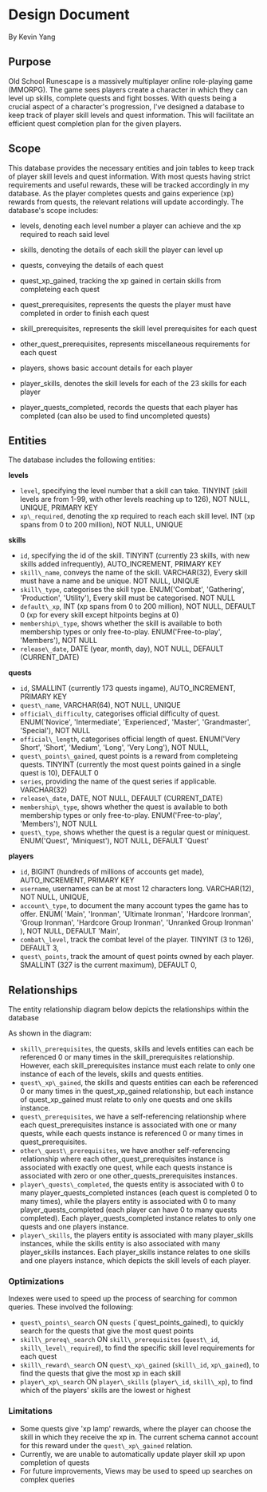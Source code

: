 # Design Document



By Kevin Yang





## Purpose



Old School Runescape is a massively multiplayer online role-playing game (MMORPG). The game sees players create a character in which they can level up skills, complete quests and fight bosses. With quests being a crucial aspect of a character's progression, I've designed a database to keep track of player skill levels and quest information. This will facilitate an efficient quest completion plan for the given players.



## Scope



This database provides the necessary entities and join tables to keep track of player skill levels and quest information. With most quests having strict requirements and useful rewards, these will be tracked accordingly in my database. As the player completes quests and gains experience (xp) rewards from quests, the relevant relations will update accordingly. The database's scope includes:



* levels, denoting each level number a player can achieve and the xp required to reach said level
* skills, denoting the details of each skill the player can level up



* quests, conveying the details of each quest
* quest\_xp\_gained, tracking the xp gained in certain skills from completeing each quest
* quest\_prerequisites, represents the quests the player must have completed in order to finish each quest
* skill\_prerequisites, represents the skill level prerequisites for each quest
* other\_quest\_prerequisites, represents miscellaneous requirements for each quest



* players, shows basic account details for each player
* player\_skills, denotes the skill levels for each of the 23 skills for each player
* player\_quests\_completed, records the quests that each player has completed (can also be used to find uncompleted quests)







## Entities



The database includes the following entities:



**levels**

* `level`, specifying the level number that a skill can take. TINYINT (skill levels are from 1-99, with other levels reaching up to 126), NOT NULL, UNIQUE, PRIMARY KEY
* `xp\_required`, denoting the xp required to reach each skill level. INT (xp spans from 0 to 200 million), NOT NULL, UNIQUE



**skills**

* `id`, specifying the id of the skill. TINYINT (currently 23 skills, with new skills added infrequently), AUTO\_INCREMENT, PRIMARY KEY
* `skill\_name`, conveys the name of the skill. VARCHAR(32), Every skill must have a name and be unique. NOT NULL, UNIQUE
* `skill\_type`, categorises the skill type. ENUM('Combat', 'Gathering', 'Production', 'Utility'), Every skill must be categorised. NOT NULL
* `default\_xp`, INT (xp spans from 0 to 200 million), NOT NULL, DEFAULT 0 (xp for every skill except hitpoints begins at 0)
* `membership\_type`, shows whether the skill is available to both membership types or only free-to-play. ENUM('Free-to-play', 'Members'), NOT NULL
* `release\_date`, DATE (year, month, day), NOT NULL, DEFAULT (CURRENT\_DATE)



**quests**

* `id`, SMALLINT (currently 173 quests ingame), AUTO\_INCREMENT, PRIMARY KEY
* `quest\_name`, VARCHAR(64), NOT NULL, UNIQUE
* `official\_difficulty`, categorises official difficulty of quest. ENUM('Novice', 'Intermediate', 'Experienced', 'Master', 'Grandmaster', 'Special'), NOT NULL
* `official\_length`, categorises official length of quest. ENUM('Very Short', 'Short', 'Medium', 'Long', 'Very Long'), NOT NULL,
* `quest\_points\_gained`, quest points is a reward from completeing quests. TINYINT (currently the most quest points gained in a single quest is 10), DEFAULT 0
* `series`, providing the name of the quest series if applicable. VARCHAR(32)
* `release\_date`, DATE, NOT NULL, DEFAULT (CURRENT\_DATE)
* `membership\_type`, shows whether the quest is available to both membership types or only free-to-play. ENUM('Free-to-play', 'Members'), NOT NULL
* `quest\_type`, shows whether the quest is a regular quest or miniquest. ENUM('Quest', 'Miniquest'), NOT NULL, DEFAULT 'Quest'



**players**

* `id`, BIGINT (hundreds of millions of accounts get made), AUTO\_INCREMENT, PRIMARY KEY
* `username`, usernames can be at most 12 characters long. VARCHAR(12), NOT NULL, UNIQUE,
* `account\_type`, to document the many account types the game has to offer. ENUM(
  'Main', 'Ironman', 'Ultimate Ironman', 'Hardcore Ironman', 'Group Ironman',
  'Hardcore Group Ironman', 'Unranked Group Ironman'
  ), NOT NULL, DEFAULT 'Main',
* `combat\_level`, track the combat level of the player. TINYINT (3 to 126), DEFAULT 3,
* `quest\_points`, track the amount of quest points owned by each player. SMALLINT (327 is the current maximum), DEFAULT 0,





## Relationships



The entity relationship diagram below depicts the relationships within the database



As shown in the diagram:

* `skill\_prerequisites`, the quests, skills and levels entities can each be referenced 0 or many times in the skill\_prerequisites relationship. However, each skill\_prerequisites instance must each relate to only one instance of each of the levels, skills and quests entities.
* `quest\_xp\_gained`, the skills and quests entities can each be referenced 0 or many times in the quest\_xp\_gained relationship, but each instance of quest\_xp\_gained must relate to only one quests and one skills instance.
* `quest\_prerequisites`, we have a self-referencing relationship where each quest\_prerequisites instance is associated with one or many quests, while each quests instance is referenced 0 or many times in quest\_prerequisites.
* `other\_quest\_prerequisites`, we have another self-referencing relationship where each other\_quest\_prerequisites instance is associated with exactly one quest, while each quests instance is associated with zero or one other\_quests\_prerequisites instances.
* `player\_quests\_completed`, the quests entity is associated with 0 to many player\_quests\_completed instances (each quest is completed 0 to many times), while the players entity is associated with 0 to many player\_quests\_completed (each player can have 0 to many quests completed). Each player\_quests\_completed instance relates to only one quests and one players instance.
* `player\_skills`, the players entity is associated with many player\_skills instances, while the skills entity is also associated with many player\_skills instances. Each player\_skills instance relates to one skills and one players instance, which depicts the skill levels of each player.







### Optimizations



Indexes were used to speed up the process of searching for common queries. These involved the following:

* `quest\_points\_search` ON `quests` (`quest\_points\_gained), to quickly search for the quests that give the most quest points
* `skill\_prereq\_search` ON `skill\_prerequisites` (`quest\_id`, `skill\_level\_required`), to find the specific skill level requirements for each quest
* `skill\_reward\_search` ON `quest\_xp\_gained` (`skill\_id`, `xp\_gained`), to find the quests that give the most xp in each skill
* `player\_xp\_search` ON `player\_skills` (`player\_id`, `skill\_xp`), to find which of the players' skills are the lowest or highest



### Limitations



* Some quests give 'xp lamp' rewards, where the player can choose the skill in which they receive the xp in. The current schema cannot account for this reward under the `quest\_xp\_gained` relation.
* Currently, we are unable to automatically update player skill xp upon completion of quests
* For future improvements, Views may be used to speed up searches on complex queries
